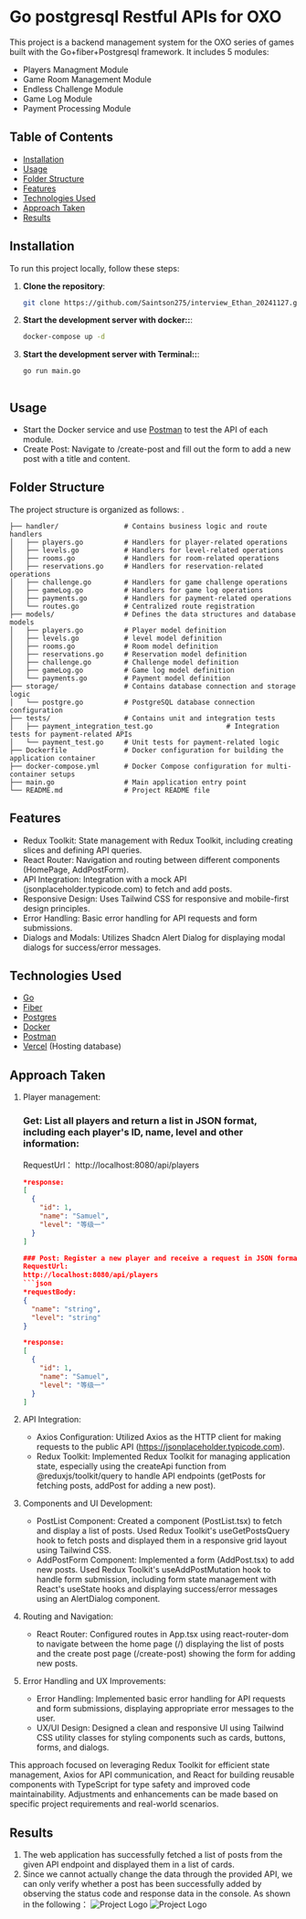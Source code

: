 # Go postgresql Restful APIs for OXO
This project is a backend management system for the OXO series of games built with the Go+fiber+Postgresql framework. It includes 5 modules:
- Players Managment Module
- Game Room Management Module
- Endless Challenge Module
- Game Log Module
- Payment Processing Module

## Table of Contents

- [Installation](#installation)
- [Usage](#usage)
- [Folder Structure](#folder-structure)
- [Features](#features)
- [Technologies Used](#technologies-used)
- [Approach Taken](#approach-taken)
- [Results](#results)

## Installation

To run this project locally, follow these steps:

1. **Clone the repository**:

   ```bash
   git clone https://github.com/Saintson275/interview_Ethan_20241127.git
   
2. **Start the development server with docker::**:

   ```bash
   docker-compose up -d
   
3. **Start the development server with Terminal::**:

   ```bash
   go run main.go
   

   
## Usage
- Start the Docker service and use [Postman](https://www.postman.com) to test the API of each module.
- Create Post: Navigate to /create-post and fill out the form to add a new post with a title and content.

## Folder Structure
The project structure is organized as follows:
       .


    ├── handler/                # Contains business logic and route handlers
    │   ├── players.go          # Handlers for player-related operations
    │   ├── levels.go           # Handlers for level-related operations
    │   ├── rooms.go            # Handlers for room-related operations
    │   ├── reservations.go     # Handlers for reservation-related operations
    │   ├── challenge.go        # Handlers for game challenge operations
    │   ├── gameLog.go          # Handlers for game log operations
    │   ├── payments.go         # Handlers for payment-related operations
    │   └── routes.go           # Centralized route registration
    ├── models/                 # Defines the data structures and database models
    │   ├── players.go          # Player model definition
    │   ├── levels.go           # level model definition
    │   ├── rooms.go            # Room model definition
    │   ├── reservations.go     # Reservation model definition
    │   ├── challenge.go        # Challenge model definition
    │   ├── gameLog.go          # Game log model definition
    │   └── payments.go         # Payment model definition
    ├── storage/                # Contains database connection and storage logic
    │   └── postgre.go          # PostgreSQL database connection configuration
    ├── tests/                  # Contains unit and integration tests
    │   ├── payment_integration_test.go                  # Integration tests for payment-related APIs
    │   └── payment_test.go     # Unit tests for payment-related logic
    ├── Dockerfile              # Docker configuration for building the application container
    ├── docker-compose.yml      # Docker Compose configuration for multi-container setups
    ├── main.go                 # Main application entry point
    └── README.md               # Project README file

## Features
- Redux Toolkit: State management with Redux Toolkit, including creating slices and defining API queries.
- React Router: Navigation and routing between different components (HomePage, AddPostForm).
- API Integration: Integration with a mock API (jsonplaceholder.typicode.com) to fetch and add posts.
- Responsive Design: Uses Tailwind CSS for responsive and mobile-first design principles.
- Error Handling: Basic error handling for API requests and form submissions.
- Dialogs and Modals: Utilizes Shadcn Alert Dialog for displaying modal dialogs for success/error messages.

## Technologies Used
- [Go](https://go.dev)
- [Fiber](https://gofiber.io)
- [Postgres](https://www.postgresql.org)
- [Docker](https://www.docker.com)
- [Postman](https://www.postman.com)
- [Vercel](https://vercel.com) (Hosting database)

## Approach Taken
1. Player management:

   ### Get: List all players and return a list in JSON format, including each player's ID, name, level and other information:
   RequestUrl：
   http://localhost:8080/api/players
   ```json
   *response:
   [
     {
       "id": 1,
       "name": "Samuel",
       "level": "等级一"
     }
   ]

   ### Post: Register a new player and receive a request in JSON format, including the player's name and level. Returns the new player's ID:
   RequestUrl:
   http://localhost:8080/api/players
   ```json
   *requestBody:
   {
     "name": "string",  
     "level": "string"
   }

   *response:
   [
     {
       "id": 1,
       "name": "Samuel",
       "level": "等级一"
     }
   ]

2. API Integration:
   - Axios Configuration: Utilized Axios as the HTTP client for making requests to the public API (https://jsonplaceholder.typicode.com).
   - Redux Toolkit: Implemented Redux Toolkit for managing application state, especially using the createApi function from @reduxjs/toolkit/query to handle API          endpoints (getPosts for fetching posts, addPost for adding a new post).
  
3. Components and UI Development:
   - PostList Component: Created a component (PostList.tsx) to fetch and display a list of posts. Used Redux Toolkit's useGetPostsQuery hook to fetch posts and          displayed them in a responsive grid layout using Tailwind CSS.
   - AddPostForm Component: Implemented a form (AddPost.tsx) to add new posts. Used Redux Toolkit's useAddPostMutation hook to handle form submission, including         form state management with React's useState hooks and displaying success/error messages using an AlertDialog component.

4. Routing and Navigation:
   - React Router: Configured routes in App.tsx using react-router-dom to navigate between the home page (/) displaying the list of posts and the create post page       (/create-post) showing the form for adding new posts.

5. Error Handling and UX Improvements:
   - Error Handling: Implemented basic error handling for API requests and form submissions, displaying appropriate error messages to the user.
   - UX/UI Design: Designed a clean and responsive UI using Tailwind CSS utility classes for styling components such as cards, buttons, forms, and dialogs.

This approach focused on leveraging Redux Toolkit for efficient state management, Axios for API communication, and React for building reusable components with TypeScript for type safety and improved code maintainability. Adjustments and enhancements can be made based on specific project requirements and real-world scenarios.

## Results
1. The web application has successfully fetched a list of posts from the given API endpoint and displayed them in a list of cards.
2. Since we cannot actually change the data through the provided API, we can only verify whether a post has been successfully added by observing the status code and response data in the console. As shown in the following：
![Project Logo](public/successful.png)
![Project Logo](public/failed.png)
